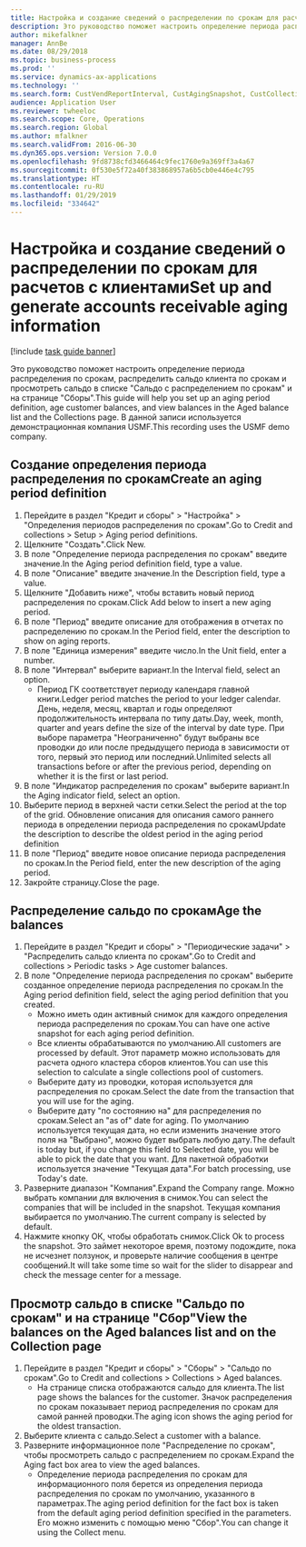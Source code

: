 ```yaml
---
title: Настройка и создание сведений о распределении по срокам для расчетов с клиентами
description: Это руководство поможет настроить определение периода распределения по срокам, распределить сальдо клиента по срокам и просмотреть сальдо в списке "Сальдо с распределением по срокам" и на странице "Сборы".
author: mikefalkner
manager: AnnBe
ms.date: 08/29/2018
ms.topic: business-process
ms.prod: ''
ms.service: dynamics-ax-applications
ms.technology: ''
ms.search.form: CustVendReportInterval, CustAgingSnapshot, CustCollectionsPoolsListPage, CustCollections
audience: Application User
ms.reviewer: twheeloc
ms.search.scope: Core, Operations
ms.search.region: Global
ms.author: mfalkner
ms.search.validFrom: 2016-06-30
ms.dyn365.ops.version: Version 7.0.0
ms.openlocfilehash: 9fd8738cfd3466464c9fec1760e9a369ff3a4a67
ms.sourcegitcommit: 0f530e5f72a40f383868957a6b5cb0e446e4c795
ms.translationtype: HT
ms.contentlocale: ru-RU
ms.lasthandoff: 01/29/2019
ms.locfileid: "334642"
---
```

# <a name="set-up-and-generate-accounts-receivable-aging-information"></a><span data-ttu-id="0e85b-103">Настройка и создание сведений о распределении по срокам для расчетов с клиентами</span><span class="sxs-lookup"><span data-stu-id="0e85b-103">Set up and generate accounts receivable aging information</span></span>

[!include [task guide banner](../../includes/task-guide-banner.md)]

<span data-ttu-id="0e85b-104">Это руководство поможет настроить определение периода распределения по срокам, распределить сальдо клиента по срокам и просмотреть сальдо в списке "Сальдо с распределением по срокам" и на странице "Сборы".</span><span class="sxs-lookup"><span data-stu-id="0e85b-104">This guide will help you set up an aging period definition, age customer balances, and view balances in the Aged balance list and the Collections page.</span></span> <span data-ttu-id="0e85b-105">В данной записи используется демонстрационная компания USMF.</span><span class="sxs-lookup"><span data-stu-id="0e85b-105">This recording uses the USMF demo company.</span></span>


## <a name="create-an-aging-period-definition"></a><span data-ttu-id="0e85b-106">Создание определения периода распределения по срокам</span><span class="sxs-lookup"><span data-stu-id="0e85b-106">Create an aging period definition</span></span>
1. <span data-ttu-id="0e85b-107">Перейдите в раздел "Кредит и сборы" > "Настройка" > "Определения периодов распределения по срокам".</span><span class="sxs-lookup"><span data-stu-id="0e85b-107">Go to Credit and collections > Setup > Aging period definitions.</span></span>
2. <span data-ttu-id="0e85b-108">Щелкните "Создать".</span><span class="sxs-lookup"><span data-stu-id="0e85b-108">Click New.</span></span>
3. <span data-ttu-id="0e85b-109">В поле "Определение периода распределения по срокам" введите значение.</span><span class="sxs-lookup"><span data-stu-id="0e85b-109">In the Aging period definition field, type a value.</span></span>
4. <span data-ttu-id="0e85b-110">В поле "Описание" введите значение.</span><span class="sxs-lookup"><span data-stu-id="0e85b-110">In the Description field, type a value.</span></span>
5. <span data-ttu-id="0e85b-111">Щелкните "Добавить ниже", чтобы вставить новый период распределения по срокам.</span><span class="sxs-lookup"><span data-stu-id="0e85b-111">Click Add below to insert a new aging period.</span></span>
6. <span data-ttu-id="0e85b-112">В поле "Период" введите описание для отображения в отчетах по распределению по срокам.</span><span class="sxs-lookup"><span data-stu-id="0e85b-112">In the Period field, enter the description to show on aging reports.</span></span>
7. <span data-ttu-id="0e85b-113">В поле "Единица измерения" введите число.</span><span class="sxs-lookup"><span data-stu-id="0e85b-113">In the Unit field, enter a number.</span></span>
8. <span data-ttu-id="0e85b-114">В поле "Интервал" выберите вариант.</span><span class="sxs-lookup"><span data-stu-id="0e85b-114">In the Interval field, select an option.</span></span>
    * <span data-ttu-id="0e85b-115">Период ГК соответствует периоду календаря главной книги.</span><span class="sxs-lookup"><span data-stu-id="0e85b-115">Ledger period matches the period to your ledger calendar.</span></span> <span data-ttu-id="0e85b-116">День, неделя, месяц, квартал и годы определяют продолжительность интервала по типу даты.</span><span class="sxs-lookup"><span data-stu-id="0e85b-116">Day, week, month, quarter and years define the size of the interval by date type.</span></span> <span data-ttu-id="0e85b-117">При выборе параметра "Неограниченно" будут выбраны все проводки до или после предыдущего периода в зависимости от того, первый это период или последний.</span><span class="sxs-lookup"><span data-stu-id="0e85b-117">Unlimited selects all transactions before or after the previous period, depending on whether it is the first or last period.</span></span>  
9. <span data-ttu-id="0e85b-118">В поле "Индикатор распределения по срокам" выберите вариант.</span><span class="sxs-lookup"><span data-stu-id="0e85b-118">In the Aging indicator field, select an option.</span></span>
10. <span data-ttu-id="0e85b-119">Выберите период в верхней части сетки.</span><span class="sxs-lookup"><span data-stu-id="0e85b-119">Select the period at the top of the grid.</span></span> <span data-ttu-id="0e85b-120">Обновление описания для описания самого раннего периода в определении периода распределения по срокам</span><span class="sxs-lookup"><span data-stu-id="0e85b-120">Update the description to describe the oldest period in the aging period definition</span></span>
11. <span data-ttu-id="0e85b-121">В поле "Период" введите новое описание периода распределения по срокам.</span><span class="sxs-lookup"><span data-stu-id="0e85b-121">In the Period field, enter the new description of the aging period.</span></span>
12. <span data-ttu-id="0e85b-122">Закройте страницу.</span><span class="sxs-lookup"><span data-stu-id="0e85b-122">Close the page.</span></span>

## <a name="age-the-balances"></a><span data-ttu-id="0e85b-123">Распределение сальдо по срокам</span><span class="sxs-lookup"><span data-stu-id="0e85b-123">Age the balances</span></span>
1. <span data-ttu-id="0e85b-124">Перейдите в раздел "Кредит и сборы" > "Периодические задачи" > "Распределить сальдо клиента по срокам".</span><span class="sxs-lookup"><span data-stu-id="0e85b-124">Go to Credit and collections > Periodic tasks > Age customer balances.</span></span>
2. <span data-ttu-id="0e85b-125">В поле "Определение периода распределения по срокам" выберите созданное определение периода распределения по срокам.</span><span class="sxs-lookup"><span data-stu-id="0e85b-125">In the Aging period definition field, select the aging period definition that you created.</span></span>
    * <span data-ttu-id="0e85b-126">Можно иметь один активный снимок для каждого определения периода распределения по срокам.</span><span class="sxs-lookup"><span data-stu-id="0e85b-126">You can have one active snapshot for each aging period definition.</span></span>  
    * <span data-ttu-id="0e85b-127">Все клиенты обрабатываются по умолчанию.</span><span class="sxs-lookup"><span data-stu-id="0e85b-127">All customers are processed by default.</span></span> <span data-ttu-id="0e85b-128">Этот параметр можно использовать для расчета одного кластера сборов клиентов.</span><span class="sxs-lookup"><span data-stu-id="0e85b-128">You can use this selection to calculate a single collections pool of customers.</span></span>  
    * <span data-ttu-id="0e85b-129">Выберите дату из проводки, которая используется для распределения по срокам.</span><span class="sxs-lookup"><span data-stu-id="0e85b-129">Select the date from the transaction that you will use for the aging.</span></span>  
    * <span data-ttu-id="0e85b-130">Выберите дату "по состоянию на" для распределения по срокам.</span><span class="sxs-lookup"><span data-stu-id="0e85b-130">Select an "as of" date for aging.</span></span> <span data-ttu-id="0e85b-131">По умолчанию используется текущая дата, но если изменить значение этого поля на "Выбрано", можно будет выбрать любую дату.</span><span class="sxs-lookup"><span data-stu-id="0e85b-131">The default is today but, if you change this field to Selected date, you will be able to pick the date that you want.</span></span> <span data-ttu-id="0e85b-132">Для пакетной обработки используется значение "Текущая дата".</span><span class="sxs-lookup"><span data-stu-id="0e85b-132">For batch processing, use Today's date.</span></span>  
3. <span data-ttu-id="0e85b-133">Разверните диапазон "Компания".</span><span class="sxs-lookup"><span data-stu-id="0e85b-133">Expand the Company range.</span></span> <span data-ttu-id="0e85b-134">Можно выбрать компании для включения в снимок.</span><span class="sxs-lookup"><span data-stu-id="0e85b-134">You can select the companies that will be included in the snapshot.</span></span> <span data-ttu-id="0e85b-135">Текущая компания выбирается по умолчанию.</span><span class="sxs-lookup"><span data-stu-id="0e85b-135">The current company is selected by default.</span></span>
4. <span data-ttu-id="0e85b-136">Нажмите кнопку ОК, чтобы обработать снимок.</span><span class="sxs-lookup"><span data-stu-id="0e85b-136">Click Ok to process the snapshot.</span></span> <span data-ttu-id="0e85b-137">Это займет некоторое время, поэтому подождите, пока не исчезнет ползунок, и проверьте наличие сообщения в центре сообщений.</span><span class="sxs-lookup"><span data-stu-id="0e85b-137">It will take some time so wait for the slider to disappear and check the message center for a message.</span></span>

## <a name="view-the-balances-on-the-aged-balances-list-and-on-the-collection-page"></a><span data-ttu-id="0e85b-138">Просмотр сальдо в списке "Сальдо по срокам" и на странице "Сбор"</span><span class="sxs-lookup"><span data-stu-id="0e85b-138">View the balances on the Aged balances list and on the Collection page</span></span>
1. <span data-ttu-id="0e85b-139">Перейдите в раздел "Кредит и сборы" > "Сборы" > "Сальдо по срокам".</span><span class="sxs-lookup"><span data-stu-id="0e85b-139">Go to Credit and collections > Collections > Aged balances.</span></span>
    * <span data-ttu-id="0e85b-140">На странице списка отображаются сальдо для клиента.</span><span class="sxs-lookup"><span data-stu-id="0e85b-140">The list page shows the balances for the customer.</span></span> <span data-ttu-id="0e85b-141">Значок распределения по срокам показывает период распределения по срокам для самой ранней проводки.</span><span class="sxs-lookup"><span data-stu-id="0e85b-141">The aging icon shows the aging period for the oldest transaction.</span></span>  
2. <span data-ttu-id="0e85b-142">Выберите клиента с сальдо.</span><span class="sxs-lookup"><span data-stu-id="0e85b-142">Select a customer with a balance.</span></span>
3. <span data-ttu-id="0e85b-143">Разверните информационное поле "Распределение по срокам", чтобы просмотреть сальдо с распределением по срокам.</span><span class="sxs-lookup"><span data-stu-id="0e85b-143">Expand the Aging fact box area to view the aged balances.</span></span>
    * <span data-ttu-id="0e85b-144">Определение периода распределения по срокам для информационного поля берется из определения периода распределения по срокам по умолчанию, указанного в параметрах.</span><span class="sxs-lookup"><span data-stu-id="0e85b-144">The aging period definition for the fact box is taken from the default aging period definition specified in the parameters.</span></span> <span data-ttu-id="0e85b-145">Его можно изменить с помощью меню "Сбор".</span><span class="sxs-lookup"><span data-stu-id="0e85b-145">You can change it using the Collect menu.</span></span>  

